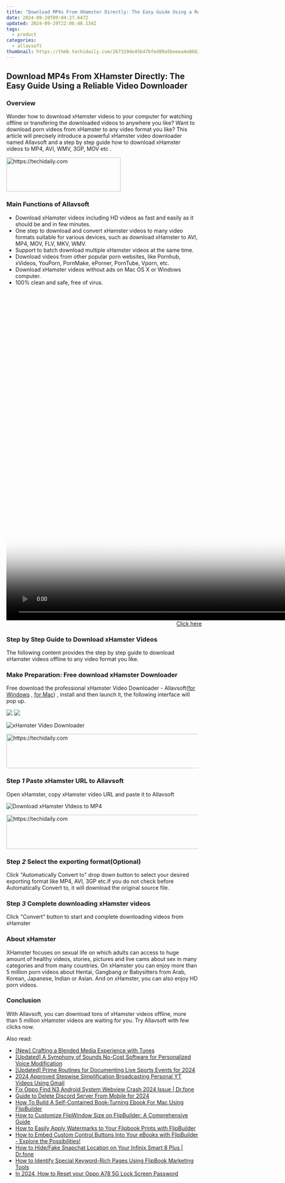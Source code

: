 ```yaml
---
title: "Download MP4s From XHamster Directly: The Easy Guide Using a Reliable Video Downloader"
date: 2024-09-28T09:04:27.647Z
updated: 2024-09-29T22:06:48.134Z
tags:
  - product
categories:
  - allavsoft
thumbnail: https://thmb.techidaily.com/267319de45b47bfed89a5beeea4e8662c6ef68d4fb035ab41968a0873cebbd66.jpg
---
```


## Download MP4s From XHamster Directly: The Easy Guide Using a Reliable Video Downloader

### Overview

Wonder how to download xHamster videos to your computer for watching offline or transfering the downloaded videos to anywhere you like? Want to download porn videos from xHamster to any video format you like? This article will precisely introduce a powerful xHamster video downloader named Allavsoft and a step by step guide how to download xHamster videos to MP4, AVI, WMV, 3GP, MOV etc .

<!-- affiliate ads begin -->
<a href="https://aligracehair.sjv.io/c/5597632/1934183/19272" target="_top" id="1934183">
  <img src="//a.impactradius-go.com/display-ad/19272-1934183" border="0" alt="https://techidaily.com" width="300" height="90"/>
</a>
<img height="0" width="0" src="https://aligracehair.sjv.io/i/5597632/1934183/19272" style="position:absolute;visibility:hidden;" border="0" />
<!-- affiliate ads end -->

### Main Functions of Allavsoft

* Download xHamster videos including HD videos as fast and easily as it should be and in few minutes.
* One step to download and convert xHamster videos to many video formats suitable for various devices, such as download xHamster to AVI, MP4, MOV, FLV, MKV, WMV.
* Support to batch download multiple xHamster videos at the same time.
* Download videos from other popular porn websites, like Pornhub, xVideos, YouPorn, PornMake, ePorner, PornTube, Vporn, etc.
* Download xHamster videos without ads on Mac OS X or Windows computer.
* 100% clean and safe, free of virus.

<!-- affiliate ads begin -->
<span id="701707">
					<video width="1536" height="864" style="cursor:pointer"
           poster="//a.impactradius-go.com/display-clicktoplayimage/701707.png"
           onclick="if(!this.playClicked){this.play();this.setAttribute('controls',true);this.playClicked=true;}">
	   <source src="//a.impactradius-go.com/display-ad/7443-701707">
	   <img src="//a.impactradius-go.com/display-clicktoplayimage/701707.png" style="border: none; height: 100%; width: 100%; object-fit: contain">
	</video>
	<div style="width:960px;text-align:center"><a href="javascript:window.open(decodeURIComponent('https%3A%2F%2Fappsumo.8odi.net%2Fc%2F5597632%2F701707%2F7443'), '_blank');void(0);">Click here</a></div>
</span>
<img height="0" width="0" src="https://imp.pxf.io/i/5597632/701707/7443" style="position:absolute;visibility:hidden;" border="0" />
<!-- affiliate ads end -->

### Step by Step Guide to Download xHamster Videos

The following content provides the step by step guide to download xHamster videos offline to any video format you like.

### Make Preparation: Free download xHamster Downloader

Free download the professional xHamster Video Downloader - Allavsoft([for Windows](https://tools.techidaily.com/allavsoft/products/) , [for Mac](https://tools.techidaily.com/allavsoft/products/)) , install and then launch it, the following interface will pop up.

[![](https://www.allavsoft.com/how-to/../images/how-to/free-download-win.jpg)](https://tools.techidaily.com/allavsoft/products/) [![](https://www.allavsoft.com/how-to/../images/how-to/free-download-mac.jpg)](https://tools.techidaily.com/allavsoft/products/)

![xHamster Video Downloader](https://www.allavsoft.com/how-to/../images/allavsoft/screen-shot-600.jpg)

<!-- affiliate ads begin -->
<a href="https://imp.i357552.net/c/5597632/1001446/11832" target="_top" id="1001446">
  <img src="//a.impactradius-go.com/display-ad/11832-1001446" border="0" alt="https://techidaily.com" width="728" height="90"/>
</a>
<img height="0" width="0" src="https://imp.i357552.net/i/5597632/1001446/11832" style="position:absolute;visibility:hidden;" border="0" />
<!-- affiliate ads end -->

### Step _1_ Paste xHamster URL to Allavsoft

Open xHamster, copy xHamster video URL and paste it to Allavsoft

![Download xHamster VIdeos to MP4](https://www.allavsoft.com/how-to/../images/how-to/xhamster-downloader/download-xhamster-to-mp4.jpg)

<!-- affiliate ads begin -->
<a href="https://imp.i357552.net/c/5597632/857869/11832" target="_top" id="857869">
  <img src="//a.impactradius-go.com/display-ad/11832-857869" border="0" alt="https://techidaily.com" width="728" height="90"/>
</a>
<img height="0" width="0" src="https://imp.i357552.net/i/5597632/857869/11832" style="position:absolute;visibility:hidden;" border="0" />
<!-- affiliate ads end -->

### Step _2_ Select the exporting format(Optional)

Click "Automatically Convert to" drop down button to select your desired exporting format like MP4, AVI, 3GP etc.If you do not check before Automatically Convert to, it will download the original source file.

### Step _3_ Complete downloading xHamster videos

Click "Convert" button to start and complete downloading videos from xHamster

### About xHamster

XHamster focuses on sexual life on which adults can access to huge amount of healthy videos, stories, pictures and live cams about sex in many categories and from many countries. On xHamster you can enjoy more than 5 million porn videos about Hentai, Gangbang or Babysitters from Arab, Korean, Japanese, Indian or Asian. And on xHamster, you can also enjoy HD porn videos.

### Conclusion

With Allavsoft, you can download tons of xHamster videos offline, more than 5 million xHamster videos are waiting for you. Try Allavsoft with few clicks now.

<ins class="adsbygoogle"
     style="display:block"
     data-ad-format="autorelaxed"
     data-ad-client="ca-pub-7571918770474297"
     data-ad-slot="1223367746"></ins>

<ins class="adsbygoogle"
     style="display:block"
     data-ad-client="ca-pub-7571918770474297"
     data-ad-slot="8358498916"
     data-ad-format="auto"
     data-full-width-responsive="true"></ins>

<span class="atpl-alsoreadstyle">Also read:</span>
<div><ul>
<li><a href="https://extra-hints.techidaily.com/new-crafting-a-blended-media-experience-with-tunes/"><u>[New] Crafting a Blended Media Experience with Tunes</u></a></li>
<li><a href="https://extra-information.techidaily.com/updated-a-symphony-of-sounds-no-cost-software-for-personalized-voice-modification/"><u>[Updated] A Symphony of Sounds No-Cost Software for Personalized Voice Modification</u></a></li>
<li><a href="https://video-capture.techidaily.com/updated-prime-routines-for-documenting-live-sports-events-for-2024/"><u>[Updated] Prime Routines for Documenting Live Sports Events for 2024</u></a></li>
<li><a href="https://youtube-help.techidaily.com/2024-approved-stepwise-simplification-broadcasting-personal-yt-videos-using-gmail/"><u>2024 Approved Stepwise Simplification Broadcasting Personal YT Videos Using Gmail</u></a></li>
<li><a href="https://howto.techidaily.com/fix-oppo-find-n3-android-system-webview-crash-2024-issue-drfone-by-drfone-fix-android-problems-fix-android-problems/"><u>Fix Oppo Find N3 Android System Webview Crash 2024 Issue | Dr.fone</u></a></li>
<li><a href="https://discord-videos.techidaily.com/guide-to-delete-discord-server-from-mobile-for-2024/"><u>Guide to Delete Discord Server From Mobile for 2024</u></a></li>
<li><a href="https://fox-triigers.techidaily.com/how-to-build-a-self-contained-book-turning-ebook-for-mac-using-flipbuilder/"><u>How To Build A Self-Contained Book-Turning Ebook For Mac Using FlipBuilder</u></a></li>
<li><a href="https://fox-triigers.techidaily.com/how-to-customize-flipwindow-size-on-flipbuilder-a-comprehensive-guide/"><u>How to Customize FlipWindow Size on FlipBuilder: A Comprehensive Guide</u></a></li>
<li><a href="https://fox-triigers.techidaily.com/how-to-easily-apply-watermarks-to-your-flipbook-prints-with-flipbuilder/"><u>How to Easily Apply Watermarks to Your Flipbook Prints with FlipBuilder</u></a></li>
<li><a href="https://fox-triigers.techidaily.com/how-to-embed-custom-control-buttons-into-your-ebooks-with-flipbuilder-explore-the-possibilities/"><u>How to Embed Custom Control Buttons Into Your eBooks with FlipBuilder - Explore the Possibilities!</u></a></li>
<li><a href="https://location-social.techidaily.com/how-to-hidefake-snapchat-location-on-your-infinix-smart-8-plus-drfone-by-drfone-virtual-android/"><u>How to Hide/Fake Snapchat Location on Your Infinix Smart 8 Plus | Dr.fone</u></a></li>
<li><a href="https://fox-triigers.techidaily.com/how-to-identify-special-keyword-rich-pages-using-flipbook-marketing-tools/"><u>How to Identify Special Keyword-Rich Pages Using FlipBook Marketing Tools</u></a></li>
<li><a href="https://easy-unlock-android.techidaily.com/in-2024-how-to-reset-your-oppo-a78-5g-lock-screen-password-by-drfone-android/"><u>In 2024, How to Reset your Oppo A78 5G Lock Screen Password</u></a></li>
</ul></div>

